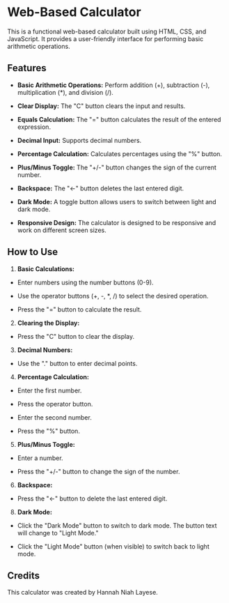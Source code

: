 # Web-Based Calculator

This is a functional web-based calculator built using HTML, CSS, and JavaScript. It provides a user-friendly interface for performing basic arithmetic operations.


## Features

*  **Basic Arithmetic Operations:** Perform addition (+), subtraction (-), multiplication (\*), and division (/).

*  **Clear Display:** The "C" button clears the input and results.

*  **Equals Calculation:** The "=" button calculates the result of the entered expression.

*  **Decimal Input:** Supports decimal numbers.

*  **Percentage Calculation:** Calculates percentages using the "%" button.

*  **Plus/Minus Toggle:** The "+/-" button changes the sign of the current number.

*  **Backspace:** The "←" button deletes the last entered digit.

*  **Dark Mode:** A toggle button allows users to switch between light and dark mode. 

*  **Responsive Design:** The calculator is designed to be responsive and work on different screen sizes.


## How to Use

1.  **Basic Calculations:**

* Enter numbers using the number buttons (0-9).

* Use the operator buttons (+, -, \*, /) to select the desired operation.

* Press the "=" button to calculate the result.

2.  **Clearing the Display:**

* Press the "C" button to clear the display.

3.  **Decimal Numbers:**

* Use the "." button to enter decimal points.

4.  **Percentage Calculation:**

* Enter the first number.

* Press the operator button.

* Enter the second number.

* Press the "%" button.

5.  **Plus/Minus Toggle:**

* Enter a number.

* Press the "+/-" button to change the sign of the number.

6.  **Backspace:**

* Press the "←" button to delete the last entered digit.

8.  **Dark Mode:**

* Click the "Dark Mode" button to switch to dark mode. The button text will change to "Light Mode."

* Click the "Light Mode" button (when visible) to switch back to light mode.


## Credits

This calculator was created by Hannah Niah Layese.
